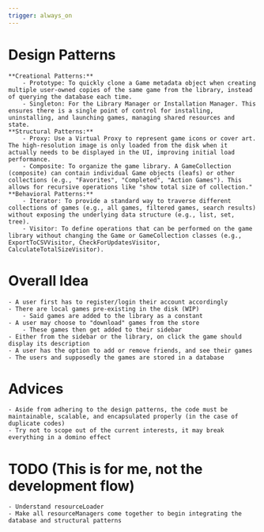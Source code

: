 ```yaml
---
trigger: always_on
---
```


# Design Patterns
    **Creational Patterns:**
        - Prototype: To quickly clone a Game metadata object when creating multiple user-owned copies of the same game from the library, instead of querying the database each time.
        - Singleton: For the Library Manager or Installation Manager. This ensures there is a single point of control for installing, uninstalling, and launching games, managing shared resources and state.
    **Structural Patterns:**
        - Proxy: Use a Virtual Proxy to represent game icons or cover art. The high-resolution image is only loaded from the disk when it actually needs to be displayed in the UI, improving initial load performance.
        - Composite: To organize the game library. A GameCollection (composite) can contain individual Game objects (leafs) or other collections (e.g., "Favorites", "Completed", "Action Games"). This allows for recursive operations like "show total size of collection."
    **Behavioral Patterns:**
        - Iterator: To provide a standard way to traverse different collections of games (e.g., all games, filtered games, search results) without exposing the underlying data structure (e.g., list, set, tree).
        - Visitor: To define operations that can be performed on the game library without changing the Game or GameCollection classes (e.g., ExportToCSVVisitor, CheckForUpdatesVisitor, CalculateTotalSizeVisitor).

# Overall Idea
    - A user first has to register/login their account accordingly
    - There are local games pre-existing in the disk (WIP)
        - Said games are added to the library as a constant
    - A user may choose to "download" games from the store
        - These games then get added to their sidebar
    - Either from the sidebar or the library, on click the game should display its description
    - A user has the option to add or remove friends, and see their games
    - The users and supposedly the games are stored in a database

# Advices
    - Aside from adhering to the design patterns, the code must be maintainable, scalable, and encapsulated properly (in the case of duplicate codes)
    - Try not to scope out of the current interests, it may break everything in a domino effect

# TODO (This is for me, not the development flow)
    - Understand resourceLoader
    - Make all resourceManagers come together to begin integrating the database and structural patterns